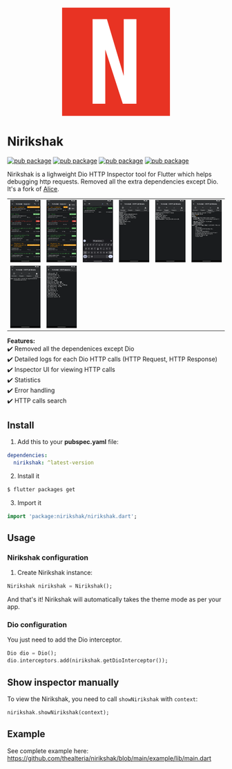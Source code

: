 <p align="center">
<img src="https://raw.githubusercontent.com/thealteria/nirikshak/main/media/logo.png" width="250px">
</p>

# Nirikshak

[![pub package](https://img.shields.io/pub/v/nirikshak.svg)](https://pub.dartlang.org/packages/nirikshak)
[![pub package](https://img.shields.io/github/license/thealteria/nirikshak.svg?style=flat)](https://github.com/thealteria/nirikshak)
[![pub package](https://img.shields.io/badge/platform-flutter-blue.svg)](https://github.com/thealteria/nirikshak)
[![pub package](https://img.shields.io/github/stars/thealteria/nirikshak?logo=github&logoColor=white)](https://github.com/thealteria/nirikshak)

Nirikshak is a lighweight Dio HTTP Inspector tool for Flutter which helps debugging http requests. Removed all the extra dependencies except Dio. It's a fork of [Alice](https://github.com/jhomlala/alice).

<table>
  <tr>
    <td>
		<img width="250px" src="https://raw.githubusercontent.com/thealteria/nirikshak/main/media/1.png">
    </td>
    <td>
       <img width="250px" src="https://raw.githubusercontent.com/thealteria/nirikshak/main/media/2.png">
    </td>
    <td>
       <img width="250px" src="https://raw.githubusercontent.com/thealteria/nirikshak/main/media/3.png">
    </td>
    <td>
       <img width="250px" src="https://raw.githubusercontent.com/thealteria/nirikshak/main/media/4.png">
    </td>
     <td>
       <img width="250px" src="https://raw.githubusercontent.com/thealteria/nirikshak/main/media/5.png">
    </td>
    <td>
       <img width="250px" src="https://raw.githubusercontent.com/thealteria/nirikshak/main/media/6.png">
    </td>
  </tr>
  <tr>
    <td>
	<img width="250px" src="https://raw.githubusercontent.com/thealteria/nirikshak/main/media/7.png">
    </td>
    <td>
       <img width="250px" src="https://raw.githubusercontent.com/thealteria/nirikshak/main/media/8.png">
    </td>
  </tr>

</table>

**Features:**  
✔️ Removed all the dependenices except Dio  
✔️ Detailed logs for each Dio HTTP calls (HTTP Request, HTTP Response)  
✔️ Inspector UI for viewing HTTP calls  
✔️ Statistics  
✔️ Error handling  
✔️ HTTP calls search

## Install

1. Add this to your **pubspec.yaml** file:

```yaml
dependencies:
  nirikshak: ^latest-version
```

2. Install it

```bash
$ flutter packages get
```

3. Import it

```dart
import 'package:nirikshak/nirikshak.dart';
```

## Usage
### Nirikshak configuration
1. Create Nirikshak instance:

```dart
Nirikshak nirikshak = Nirikshak();
```
And that's it! Nirikshak will automatically takes the theme mode as per your app.

### Dio configuration
You just need to add the Dio interceptor.

```dart
Dio dio = Dio();
dio.interceptors.add(nirikshak.getDioInterceptor());
```

## Show inspector manually

To view the Nirikshak, you need to call `showNirikshak` with `context`:

```dart
nirikshak.showNirikshak(context);
```


## Example
See complete example here: https://github.com/thealteria/nirikshak/blob/main/example/lib/main.dart
